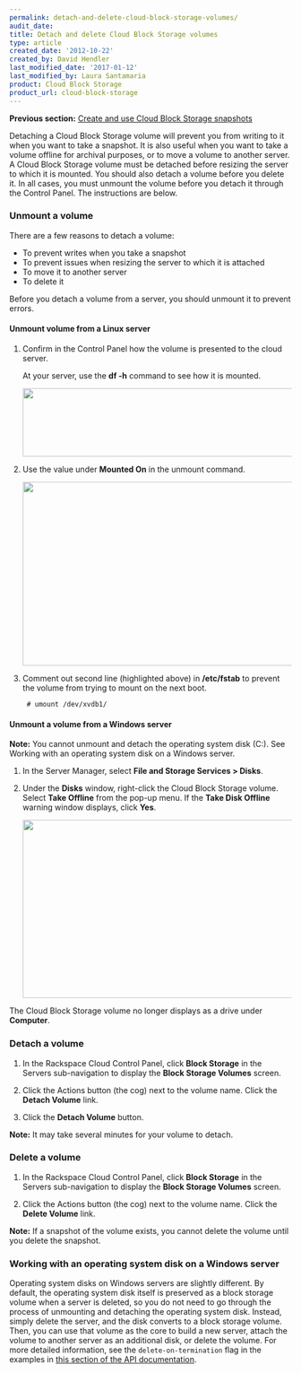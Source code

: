 ```yaml
---
permalink: detach-and-delete-cloud-block-storage-volumes/
audit_date:
title: Detach and delete Cloud Block Storage volumes
type: article
created_date: '2012-10-22'
created_by: David Hendler
last_modified_date: '2017-01-12'
last_modified_by: Laura Santamaria
product: Cloud Block Storage
product_url: cloud-block-storage
---
```


**Previous section:** [Create and use Cloud Block Storage snapshots](/how-to/create-and-use-cloud-block-storage-snapshots)

Detaching a Cloud Block Storage volume will prevent you from writing to it when
you want to take a snapshot. It is also useful when you want to take a volume
offline for archival purposes, or to move a volume to another server. A Cloud
Block Storage volume must be detached before resizing the server to which it is
mounted. You should also detach a volume before you delete it. In all cases, you
must unmount the volume before you detach it through the Control Panel. The
instructions are below.

### Unmount a volume

There are a few reasons to detach a volume:

-   To prevent writes when you take a snapshot
-   To prevent issues when resizing the server to which it is attached
-   To move it to another server
-   To delete it

Before you detach a volume from a server, you should unmount it to
prevent errors.

#### Unmount volume from a Linux server

1. Confirm in the Control Panel how the volume is presented to the cloud server.

   At your server, use the **df -h** command to see how it is mounted.

   <img src="{% asset_path cloud-block-storage/detach-and-delete-cloud-block-storage-volumes/mount_point.png %}" width="571" height="122" />

2. Use the value under **Mounted On** in the unmount command.

   <img src="{% asset_path cloud-block-storage/detach-and-delete-cloud-block-storage-volumes/fstab2_0.png %}" width="883" height="328" />

3. Comment out second line (highlighted above) in **/etc/fstab** to prevent the
    volume from trying to mount on the next boot.

        # umount /dev/xvdb1/

#### Unmount a volume from a Windows server

**Note:** You cannot unmount and detach the operating system disk (C:). See
Working with an operating system disk on a Windows server.

1.  In the Server Manager, select **File and Storage Services > Disks**.
2.  Under the **Disks** window, right-click the Cloud Block Storage volume.
    Select **Take Offline** from the pop-up menu. If the **Take Disk Offline**
    warning window displays, click **Yes**.

    <img src="{% asset_path cloud-block-storage/detach-and-delete-cloud-block-storage-volumes/win_bringoffline_0.jpeg %}" width="644" height="318" />

The Cloud Block Storage volume no longer displays as a drive under **Computer**.

### Detach a volume

1. In the Rackspace Cloud Control Panel, click **Block Storage** in the Servers
    sub-navigation to display the **Block Storage Volumes** screen.

2. Click the Actions button (the cog) next to the volume name. Click the
    **Detach Volume** link.

3. Click the **Detach Volume** button.

**Note:** It may take several minutes for your volume to detach.

### Delete a volume

1. In the Rackspace Cloud Control Panel, click **Block Storage** in the Servers
    sub-navigation to display the **Block Storage Volumes** screen.

2. Click the Actions button (the cog) next to the volume name. Click the
    **Delete Volume** link.

**Note:** If a snapshot of the volume exists, you cannot delete the volume until
you delete the snapshot.

### Working with an operating system disk on a Windows server

Operating system disks on Windows servers are slightly different. By default,
the operating system disk itself is preserved as a block storage volume when a
server is deleted, so you do not need to go through the process of unmounting
and detaching the operating system disk. Instead, simply delete the server, and
the disk converts to a block storage volume. Then, you can use that volume as
the core to build a new server, attach the volume to another server as an
additional disk, or delete the volume. For more detailed information, see the
`delete-on-termination` flag in the examples in [this section of the API documentation](https://developer.rackspace.com/docs/cloud-servers/v2/api-reference/svr-basic-operations/#create-bootable-volume-and-server).
